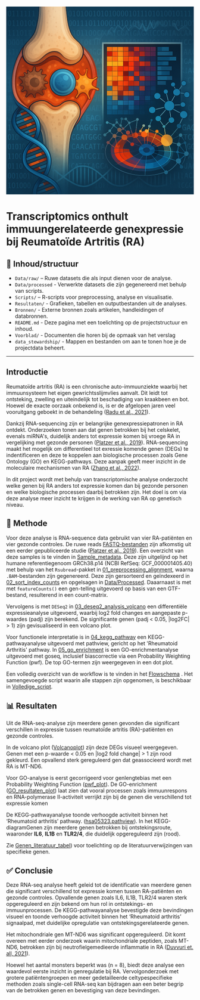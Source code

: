 <p align="center">
  <img src="Voorblad/Reuma_voorblad.png" alt="Voorblad" width="600"/>
</p>

# Transcriptomics onthult immuungerelateerde genexpressie bij Reumatoïde Artritis (RA)

## 📁 Inhoud/structuur

- `Data/raw/` – Ruwe datasets die als input dienen voor de analyse. 
- `Data/processed` - Verwerkte datasets die zijn gegenereerd met behulp van scripts.
- `Scripts/` – R-scripts voor preprocessing, analyse en visualisatie.
- `Resultaten/` - Grafieken, tabellen en outputbestanden uit de analyses.
- `Bronnen/` - Externe bronnen zoals artikelen, handleidingen of databronnen. 
- `README.md` - Deze pagina met een toelichting op de projectstructuur en inhoud.
- `Voorblad/` - Documenten die horen bij de opmaak van het verslag
- `data_stewardship/` - Mappen en bestanden om aan te tonen hoe je de projectdata beheert.

---
## Introductie 

Reumatoïde artritis (RA) is een chronische auto-immuunziekte waarbij het immuunsysteem het eigen gewrichtsslijmvlies aanvalt. Dit leidt tot ontsteking, zwelling en uiteindelijk tot beschadiging van kraakbeen en bot. Hoewel de exacte oorzaak onbekend is, is er de afgelopen jaren veel vooruitgang geboekt in de behandeling ([Radu et al., 2021](Bronnen/Radu_2021_RA_management.pdf)).

Dankzij RNA-sequencing zijn er belangrijke genexpressiepatronen in RA ontdekt. Onderzoeken tonen aan dat genen betrokken bij het celskelet, evenals miRNA's, duidelijk anders tot expressie komen bij vroege RA in vergelijking met gezonde personen ([Platzer et al., 2019](Bronnen/Platzer_2019_RA_gene_expression.pdf)). RNA-sequencing maakt het mogelijk om differentieel tot exressie komende genen (DEGs) te indentificeren en deze te koppelen aan biologische processen zoals Gene Ontology (GO) en KEGG-pathways. Deze aanpak geeft meer inzicht in de moleculaire mechanismen van RA ([Zhang et al., 2022](Bronnen/Zhang_2022_RNA_sequencing.pdf)).

In dit project wordt met behulp van transcriptomische analyse onderzocht welke genen bij RA anders tot expressie komen dan bij gezonde personen en welke biologische processen daarbij betrokken zijn. Het doel is om via deze analyse meer inzicht te krijgen in de werking van RA op genetisch niveau.


## 🔬 Methode

Voor deze analyse is RNA-sequence data gebruikt van vier RA-patiënten en vier gezonde controles. De ruwe reads [FASTQ-bestanden](Data/Raw) zijn afkomstig uit een eerder gepubliceerde studie ([Platzer et al., 2019](Bronnen/Platzer_2019_RA_gene_expression.pdf)). Een overzicht van deze samples is te vinden in [Sample_metadata](Data/Raw/sample_metadata_table_RA.png). Deze zijn uitgelijnd op het humane referentiegenoom GRCh38.p14 (NCBI RefSeq: GCF_000001405.40) met behulp van het `Rsubread`-pakket in  [01_preprocessing_alignment](Scripts/01_preprocessing_alignment.R), waarna `.BAM`-bestanden zijn gegenereerd. Deze zijn gersorteerd en geïndexeerd in [02_sort_index_counts](Scripts/02_sort_index_counts.R) en opgelsagen in [Data/Processed](Data/Processed). Daaarnaast is met  met `featureCounts()` een gen-telling uitgevoerd op basis van een GTF-bestand, resulterend in een count-matrix. 

Vervolgens is met `DESeq2` in [03_deseq2_analysis_volcano](Scripts/03_deseq2_analysis_volcano.R) een differentiële expressieanalyse uitgevoerd, waarbij log2 fold changes en aangepaste p-waardes (padj) zijn berekend. De significante genen (padj < 0.05, |log2FC| > 1) zijn gevisualiseerd in een volcano plot.

Voor functionele interpretatie is in [04_kegg_pathway](Scripts/04_kegg_pathway.R) een KEGG-pathwayanalyse uitgevoerd met pathview, gericht op het 'Rheumatoid Arthritis' pathway. In [05_go_enrichment](Scripts/05_go_enrichment.R) is een GO-enrichmentanalyse uitgevoerd met goseq, inclusief biascorrectie via een Probability Weighting Function (pwf). De top GO-termen zijn weergegeven in een dot plot.

Een volledig overzicht van de workflow is te vinden in het [Flowschema](Resultaten/Flowschema.png) . Het samengevoegde script waarin alle stappen zijn opgenomen, is beschikbaar in [Volledige_script](Scripts/Volledige_script.R).

## 📊 Resultaten

Uit de RNA-seq-analyse zijn meerdere genen gevonden die significant verschillen in expressie tussen reumatoïde artritis (RA)-patiënten en gezonde controles.

In de volcano plot ([Volcanoplot](Resultaten/VolcanoplotWC.png)) zijn deze DEGs visueel weergegeven. Genen met een p-waarde < 0.05 en |log2 fold change| > 1 zijn rood gekleurd. Een opvallend sterk gereguleerd gen dat geassocieerd wordt met RA is MT-ND6.

Voor GO-analyse is eerst gecorrigeerd voor genlengtebias met een Probability Weighting Function ([pwf_plot](Resultaten/pwf_plot.png)). De GO-enrichment ([GO_resultaten_plot](Resultaten/GO_resultaten_plot.png)) laat zien dat vooral processen zoals immuunrespons en RNA-polymerase II-activiteit verrijkt zijn bij de genen die verschillend tot expressie komen

De KEGG-pathwayanalyse toonde verhoogde activiteit binnen het ‘Rheumatoid arthritis’ pathway. ([hsa05323.pathview](Resultaten/hsa05323.pathview.png)). In het KEGG-diagramGenen zijn meerdere genen betrokken bij ontstekingsroute, waaronder **IL6**, **IL1B** en **TLR2/4**, die duidelijk opgereguleerd zijn (rood).

Zie [Genen_literatuur_tabel](Bronnen/Genen_literatuur_tabel.xlsx)) voor toelichting op de literatuurverwijzingen van specifieke genen.

## ✅ Conclusie 

Deze RNA-seq analyse heeft geleid tot de identificatie van meerdere genen die significant verschillend tot expressie komen tussen RA-patiënten en gezonde controles. Opvallende genen zoals IL6, IL1B, TLR2/4 waren sterk opgereguleerd en zijn bekend om hun rol in ontstekings- en immuunprocessen. De KEGG-pathwayanalyse bevestigde deze bevindingen visueel en toonde verhoogde activiteit binnen het ‘Rheumatoid arthritis’ signaalpad, met duidelijke opregulatie van ontstekingsgerelateerde genen.

Het mitochondriale gen MT-ND6 was significant opgereguleerd. Dit komt overeen met eerder onderzoek waarin mitochondriale peptiden, zoals MT-ND6, betrokken zijn bij neutrofielgemedieerde inflammatie in RA ([Duvvuri et. all, 2021](Bronnen/Duvvuri_2021_MT-ND6.pdf)). 

Hoewel het aantal monsters beperkt was (n = 8), biedt deze analyse een waardevol eerste inzicht in genregulatie bij RA. Vervolgonderzoek met grotere patiëntengroepen en meer gedetailleerde celtypespecifieke methoden zoals single-cell RNA-seq kan bijdragen aan een beter begrip van de betrokken genen en bevestiging van deze bevindingen.





